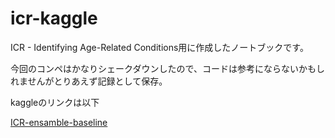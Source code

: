 # icr-kaggle
ICR - Identifying Age-Related Conditions用に作成したノートブックです。

今回のコンペはかなりシェークダウンしたので、コードは参考にならないかもしれませんがとりあえず記録として保存。

kaggleのリンクは以下

[ICR-ensamble-baseline](https://www.kaggle.com/code/aruaru0/icr-ensamble-baseline?scriptVersionId=139569295)
